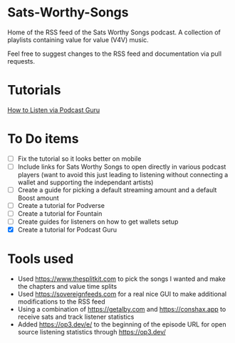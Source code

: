 # Sats-Worthy-Songs
Home of the RSS feed of the Sats Worthy Songs podcast. A collection of playlists containing value for value (V4V) music. 

Feel free to suggest changes to the RSS feed and documentation via pull requests.

# Tutorials
[How to Listen via Podcast Guru](Tutorials/Podcast-Guru.md)


# To Do items
- [ ] Fix the tutorial so it looks better on mobile
- [ ] Include links for Sats Worthy Songs to open directly in various podcast players (want to avoid this just leading to listening without connecting a wallet and supporting the independant artists)
- [ ] Create a guide for picking a default streaming amount and a default Boost amount
- [ ] Create a tutorial for Podverse
- [ ] Create a tutorial for Fountain
- [ ] Create guides for listeners on how to get wallets setup
- [x] Create a tutorial for Podcast Guru

# Tools used
- Used https://www.thesplitkit.com to pick the songs I wanted and make the chapters and value time splits
- Used https://sovereignfeeds.com for a real nice GUI to make additional modifications to the RSS feed
- Using a combination of https://getalby.com and https://conshax.app to receive sats and track listener statistics
- Added https://op3.dev/e/ to the beginning of the episode URL for open source listening statistics through https://op3.dev/
